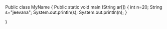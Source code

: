 Public class MyName
{
Public static void main (String ar[])
{ int n=20;
 String s="jeevana";
 System.out.println(s);
 System.out.println(n);
}

}
